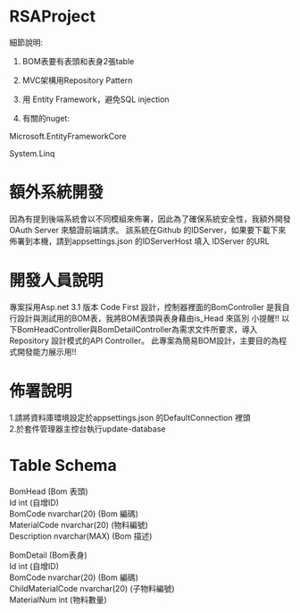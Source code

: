 # RSAProject
細節說明:

1. BOM表要有表頭和表身2張table

2. MVC架構用Repository Pattern

3. 用 Entity Framework，避免SQL injection

4. 有關的nuget:

Microsoft.EntityFrameworkCore

System.Linq

# 額外系統開發

因為有提到後端系統會以不同模組來佈署，因此為了確保系統安全性，我額外開發OAuth Server 來驗證前端請求。
該系統在Github 的IDServer，如果要下載下來佈署到本機，請到appsettings.json 的IDServerHost 填入 IDServer 的URL

# 開發人員說明
專案採用Asp.net 3.1 版本 Code First 設計，控制器裡面的BomController 是我自行設計與測試用的BOM表，我將BOM表頭與表身藉由is_Head 來區別
小提醒!! 以下BomHeadController與BomDetailController為需求文件所要求，導入Repository 設計模式的API Controller。 此專案為簡易BOM設計，主要目的為程式開發能力展示用!! 

# 佈署說明
1.請將資料庫環境設定於appsettings.json 的DefaultConnection 裡頭 <br/>
2.於套件管理器主控台執行update-database 

# Table Schema
BomHead (Bom 表頭) <br/>
Id int (自增ID) <br/>
BomCode nvarchar(20) (Bom 編碼) <br/>
MaterialCode nvarchar(20) (物料編號) <br/>
Description nvarchar(MAX) (Bom 描述) <br/>

BomDetail (Bom表身) <br/>
Id int (自增ID) <br/>
BomCode nvarchar(20) (Bom 編碼) <br/>
ChildMaterialCode nvarchar(20) (子物料編號) <br/>
MaterialNum int (物料數量) <br/>
